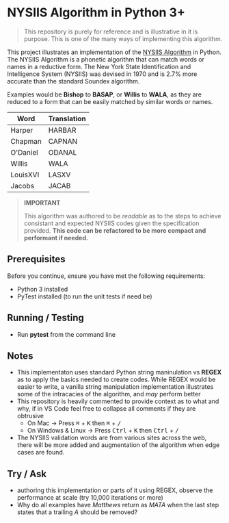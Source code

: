 # NYSIIS Algorithm in Python 3+

> This repository is purely for reference and is illustrative in it is purpose. This is one of the many ways of implementing this algorithm. 


This project illustrates an implementation of the [NYSIIS Algorithm](https://en.wikipedia.org/wiki/New_York_State_Identification_and_Intelligence_System) in Python. The NYSIIS Algorithm is a phonetic algorithm that can match words or names in a reductive form. The New York State Identification and Intelligence System (NYSIIS) was devised in 1970 and is 2.7% more accurate than the standard Soundex algorithm.

Examples would be **Bishop** to **BASAP**, or **Willis** to **WALA**, as they are reduced to a form that can be easily matched by similar words or names.

| Word     | Translation |
|----------|-------------|
| Harper   | HARBAR      |
| Chapman  | CAPNAN      |
| O'Daniel | ODANAL      |
| Willis   | WALA        |
| LouisXVI | LASXV       |
| Jacobs   | JACAB       |


> **IMPORTANT**
>
> This algorithm was authored to be *readable* as to the steps to achieve consistant and expected NYSIIS codes given the specification provided. 
 **This code can be refactored to be more compact and performant if needed.**


## Prerequisites

Before you continue, ensure you have met the following requirements:

* Python 3 installed
* PyTest installed (to run the unit tests if need be)

## Running / Testing

* Run **pytest** from the command line 


## Notes

* This implementaton uses standard Python string maninulation vs **REGEX** as to apply the basics needed to create codes. While REGEX would be easier to
write, a vanilla string manipulation implementation illustrates some of the intracacies of the algorithm, and *may* perform better
* This repository is heavily commented to provide context as to what and why, if in VS Code feel free to collapse all comments if they are obtrusive
    * On Mac -> Press <kbd>&#8984;</kbd> + <kbd>K</kbd> then <kbd>&#8984;</kbd> + <kbd>/</kbd> 
    * On Windows & Linux -> Press <kbd>Ctrl</kbd> + <kbd>K</kbd> then <kbd>Ctrl</kbd> + <kbd>/</kbd> 
* The NYSIIS validation words are from various sites across the web, there will be more added and augmentation of the algorithm when edge cases are found.

## Try / Ask

* authoring this implementation or parts of it using REGEX, observe the performance at scale (try 10,000 iterations or more)
* Why do all examples have *Matthews* return as *MATA* when the last step states that a trailing *A* should be removed? 
